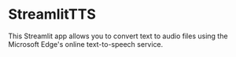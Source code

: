 # StreamlitTTS
This Streamlit app allows you to convert text to audio files using the Microsoft Edge's online text-to-speech service.
